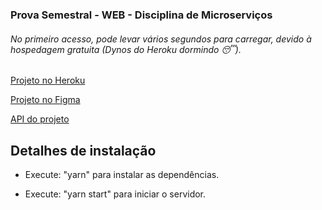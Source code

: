 ### Prova Semestral - WEB - Disciplina de Microserviços

###### No primeiro acesso, pode levar vários segundos para carregar, devido à hospedagem gratuita (Dynos do Heroku dormindo 😴).
[Projeto no Heroku](https://ps13si-web.herokuapp.com/)

[Projeto no Figma](https://www.figma.com/file/Rv6rQFWClslFgskZLIXJKv/PS-3SIS-1o-semestre-Web)

[API do projeto](https://github.com/danielmarques12/api-prova-semestral)

## Detalhes de instalação

- Execute: "yarn" para instalar as dependências.

- Execute: "yarn start" para iniciar o servidor.
